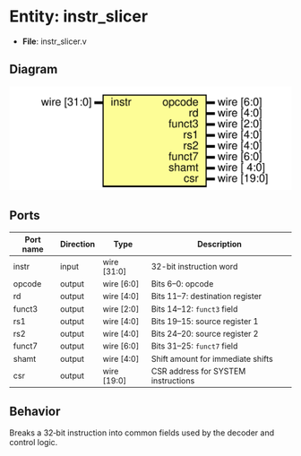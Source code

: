 
# Entity: instr_slicer 
- **File**: instr_slicer.v

## Diagram
![Diagram](instr_slicer.svg "Diagram")
## Ports

| Port name | Direction | Type        | Description |
| --------- | --------- | ----------- | ----------- |
| instr     | input     | wire [31:0] | 32-bit instruction word |
| opcode    | output    | wire [6:0]  | Bits 6–0: opcode |
| rd        | output    | wire [4:0]  | Bits 11–7: destination register |
| funct3    | output    | wire [2:0]  | Bits 14–12: `funct3` field |
| rs1       | output    | wire [4:0]  | Bits 19–15: source register 1 |
| rs2       | output    | wire [4:0]  | Bits 24–20: source register 2 |
| funct7    | output    | wire [6:0]  | Bits 31–25: `funct7` field |
| shamt     | output    | wire [4:0]  | Shift amount for immediate shifts |
| csr       | output    | wire [19:0] | CSR address for SYSTEM instructions |

## Behavior
Breaks a 32‑bit instruction into common fields used by the decoder and control logic.
